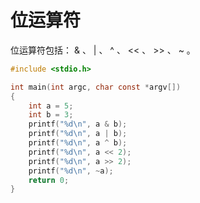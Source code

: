 # 位运算符

位运算符包括： & 、 | 、 ^ 、 << 、 >> 、 ~ 。

```c
#include <stdio.h>

int main(int argc, char const *argv[])
{
    int a = 5;
    int b = 3;
    printf("%d\n", a & b);
    printf("%d\n", a | b);
    printf("%d\n", a ^ b);
    printf("%d\n", a << 2);
    printf("%d\n", a >> 2);
    printf("%d\n", ~a);
    return 0;
}
```

